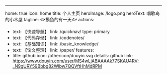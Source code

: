---
home: true
icon: home
title: 个人主页
heroImage: /logo.png
heroText: 唱歌鸟的小木屋
tagline:    🐟摸鱼的有一天🐟
actions:
  - text: 【快速导航】
    link: /quicknav/
    type: primary
  - text: 【代码存储】
    link: /codenotes/
  - text: 【基础知识】
    link: /basic_knowledge/
  - text: 【论文整理】
    link: /paper/
features:
  - title: github
    icon: /othericon/douyin.svg
    details: github
    link: https://www.douyin.com/user/MS4wLjABAAAAk77SKAU4RV-_N9gURY59Bbbg82Wlbw7QQVftHhMdRPM


